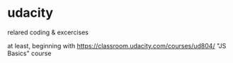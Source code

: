 # udacity
relared coding &amp; excercises

at least, beginning with https://classroom.udacity.com/courses/ud804/ "JS Basics" course 
